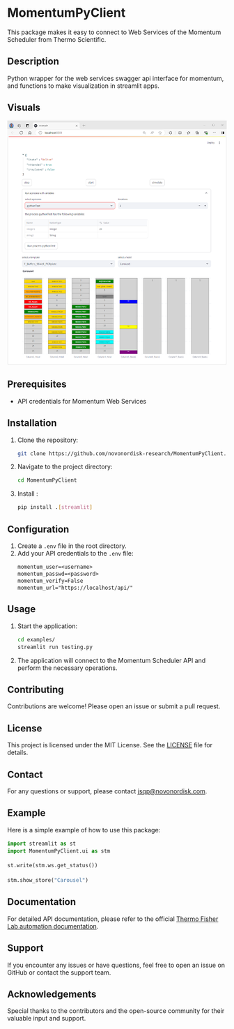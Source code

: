 # MomentumPyClient

This package makes it easy to connect to Web Services of the Momentum Scheduler from Thermo Scientific.

## Description

Python wrapper for the web services swagger api interface for momentum, and  functions to make visualization in streamlit apps.

## Visuals

![screenshot](screenshot.png)

## Prerequisites

- API credentials for Momentum Web Services

## Installation

1. Clone the repository:
    ```sh
    git clone https://github.com/novonordisk-research/MomentumPyClient.git
    ```
2. Navigate to the project directory:
    ```sh
    cd MomentumPyClient
    ```
3. Install :
    ```sh
    pip install .[streamlit]
    ```

## Configuration

1. Create a `.env` file in the root directory.
2. Add your API credentials to the `.env` file:
    ```env
    momentum_user=<username>
    momentum_passwd=<password>
    momentum_verify=False
    momentum_url="https://localhost/api/"
    ```

## Usage

1. Start the application:
    ```sh 
    cd examples/
    streamlit run testing.py 
    ```
2. The application will connect to the Momentum Scheduler API and perform the necessary operations.

## Contributing

Contributions are welcome! Please open an issue or submit a pull request.

## License

This project is licensed under the MIT License. See the [LICENSE](LICENSE) file for details.

## Contact

For any questions or support, please contact [jsqp@novonordisk.com](mailto:jsqp@novonordisk.com).

## 

## Example

Here is a simple example of how to use this package:

```python
import streamlit as st
import MomentumPyClient.ui as stm

st.write(stm.ws.get_status())

stm.show_store("Carousel")
```

## Documentation

For detailed API documentation, please refer to the official [Thermo Fisher Lab automation documentation](https://apps.thermofisher.com/apps/lahr/LA_Online_Help_Resource/en-us/Content/Topics/Software/Web%20Services/(General)/WBSV%20about.htm).

## Support

If you encounter any issues or have questions, feel free to open an issue on GitHub or contact the support team.

## Acknowledgements

Special thanks to the contributors and the open-source community for their valuable input and support.


































